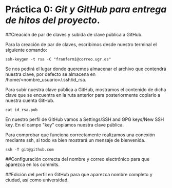 # **Práctica 0**: *Git y GitHub para entrega de hitos del proyecto*.

##Creación de par de claves y subida de clave pública a GitHub.

Para la creación de par de claves, escribimos desde nuestro terminal el siguiente comando:

`ssh-keygen -t rsa -C "franfermi@correo.ugr.es"`

Se nos pedirá el lugar donde queremos almacenar el archivo que contendrá
nuestra clave, por defecto se almacena en /home/<nombre_usuario>/.ssh/id_rsa.

Para subir nuestra clave pública a GitHub, mostramos el contenido de dicha clave que se encuentra en la ruta anterior para posteriormente copiarlo a nuestra cuenta GitHub.

`cat id_rsa.pub`

En nuestro perfil de GitHub vamos a Settings/SSH and GPG keys/New SSH key. En el campo "key" copiamos nuestra clave pública.

Para comprobar que funciona correctamente realizamos una conexión mediante ssh, si todo va bien mostrará un mensaje de bienvenida. 

`ssh -T git@github.com`

##Configuración correcta del nombre y correo electrónico para que aparezca en los commits.

##Edición del perfil en GitHub para que aparezca nombre completo y ciudad, así como universidad.

##

##
